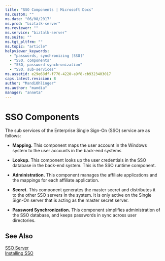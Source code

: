 ```yaml
---
title: "SSO Components | Microsoft Docs"
ms.custom: ""
ms.date: "06/08/2017"
ms.prod: "biztalk-server"
ms.reviewer: ""
ms.service: "biztalk-server"
ms.suite: ""
ms.tgt_pltfrm: ""
ms.topic: "article"
helpviewer_keywords: 
  - "passwords, synchronizing [SSO]"
  - "SSO, components"
  - "SSO, password synchronization"
  - "SSO, sub-services"
ms.assetid: e29e68df-f770-4220-a9f8-cb9323403017
caps.latest.revision: 8
author: "MandiOhlinger"
ms.author: "mandia"
manager: "anneta"
---
```

# SSO Components
The sub services of the Enterprise Single Sign-On (SSO) service are as follows:  
  
-   **Mapping.** This component maps the user account in the Windows system to the user accounts in the back-end systems.  
  
-   **Lookup.** This component looks up the user credentials in the SSO database in the back-end system. This is the SSO runtime component.  
  
-   **Administration.** This component manages the affiliate applications and the mappings for each affiliate application.  
  
-   **Secret.** This component generates the master secret and distributes it to the other SSO servers in the system. It is only active on the Single Sign-On server that is acting as the master secret server.  
  
-   **Password Synchronization.** This component simplifies administration of the SSO database, and keeps passwords in sync across user directories.  
  
## See Also  
 [SSO Server](../core/sso-server.md)   
 [Installing SSO](../core/installing-sso.md)